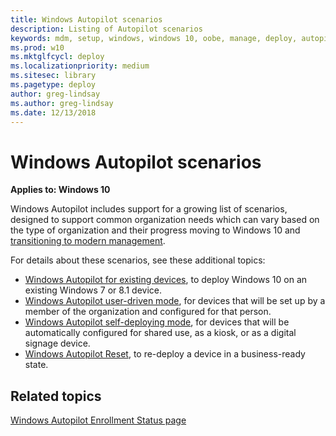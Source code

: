 ```yaml
---
title: Windows Autopilot scenarios
description: Listing of Autopilot scenarios
keywords: mdm, setup, windows, windows 10, oobe, manage, deploy, autopilot, ztd, zero-touch, partner, msfb, intune
ms.prod: w10
ms.mktglfcycl: deploy
ms.localizationpriority: medium
ms.sitesec: library
ms.pagetype: deploy
author: greg-lindsay
ms.author: greg-lindsay
ms.date: 12/13/2018
---
```


# Windows Autopilot scenarios

**Applies to: Windows 10**

Windows Autopilot includes support for a growing list of scenarios, designed to support common organization needs which can vary based on the type of organization and their progress moving to Windows 10 and [transitioning to modern management](https://docs.microsoft.com/windows/client-management/manage-windows-10-in-your-organization-modern-management).

For details about these scenarios, see these additional topics:

- [Windows Autopilot for existing devices](existing-devices.md), to deploy Windows 10 on an existing Windows 7 or 8.1 device.
- [Windows Autopilot user-driven mode](user-driven.md), for devices that will be set up by a member of the organization and configured for that person.
- [Windows Autopilot self-deploying mode](self-deploying.md), for devices that will be automatically configured for shared use, as a kiosk, or as a digital signage device.
- [Windows Autopilot Reset](windows-autopilot-reset.md), to re-deploy a device in a business-ready state.

## Related topics

[Windows Autopilot Enrollment Status page](enrollment-status.md)
